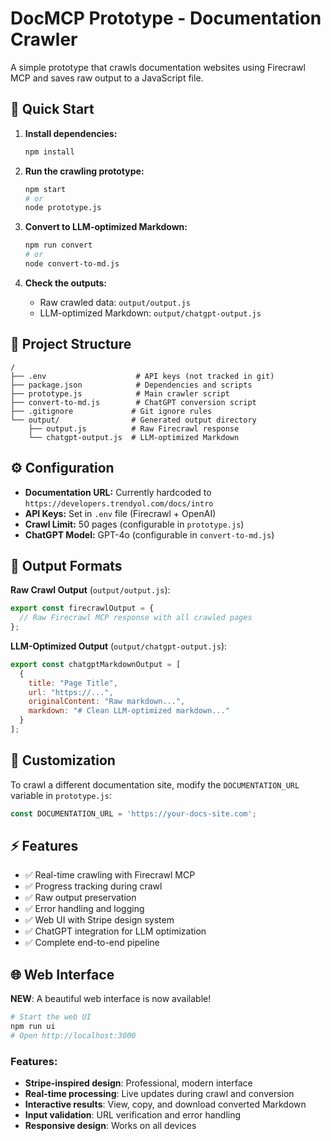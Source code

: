 # DocMCP Prototype - Documentation Crawler

A simple prototype that crawls documentation websites using Firecrawl MCP and saves raw output to a JavaScript file.

## 🚀 Quick Start

1. **Install dependencies:**
   ```bash
   npm install
   ```

2. **Run the crawling prototype:**
   ```bash
   npm start
   # or
   node prototype.js
   ```

3. **Convert to LLM-optimized Markdown:**
   ```bash
   npm run convert
   # or
   node convert-to-md.js
   ```

4. **Check the outputs:**
   - Raw crawled data: `output/output.js`
   - LLM-optimized Markdown: `output/chatgpt-output.js`

## 📁 Project Structure

```
/
├── .env                    # API keys (not tracked in git)
├── package.json            # Dependencies and scripts
├── prototype.js            # Main crawler script
├── convert-to-md.js        # ChatGPT conversion script
├── .gitignore             # Git ignore rules
└── output/                # Generated output directory
    ├── output.js          # Raw Firecrawl response
    └── chatgpt-output.js  # LLM-optimized Markdown
```

## ⚙️ Configuration

- **Documentation URL:** Currently hardcoded to `https://developers.trendyol.com/docs/intro`
- **API Keys:** Set in `.env` file (Firecrawl + OpenAI)
- **Crawl Limit:** 50 pages (configurable in `prototype.js`)
- **ChatGPT Model:** GPT-4o (configurable in `convert-to-md.js`)

## 📝 Output Formats

**Raw Crawl Output** (`output/output.js`):
```javascript
export const firecrawlOutput = {
  // Raw Firecrawl MCP response with all crawled pages
};
```

**LLM-Optimized Output** (`output/chatgpt-output.js`):
```javascript
export const chatgptMarkdownOutput = [
  {
    title: "Page Title",
    url: "https://...",
    originalContent: "Raw markdown...",
    markdown: "# Clean LLM-optimized markdown..."
  }
];
```

## 🔧 Customization

To crawl a different documentation site, modify the `DOCUMENTATION_URL` variable in `prototype.js`:

```javascript
const DOCUMENTATION_URL = 'https://your-docs-site.com';
```

## ⚡ Features

- ✅ Real-time crawling with Firecrawl MCP
- ✅ Progress tracking during crawl
- ✅ Raw output preservation
- ✅ Error handling and logging
- ✅ Web UI with Stripe design system
- ✅ ChatGPT integration for LLM optimization
- ✅ Complete end-to-end pipeline

## 🌐 Web Interface

**NEW**: A beautiful web interface is now available!

```bash
# Start the web UI
npm run ui
# Open http://localhost:3000
```

### Features:
- **Stripe-inspired design**: Professional, modern interface
- **Real-time processing**: Live updates during crawl and conversion
- **Interactive results**: View, copy, and download converted Markdown
- **Input validation**: URL verification and error handling
- **Responsive design**: Works on all devices 